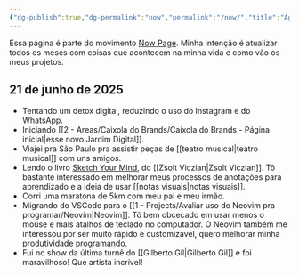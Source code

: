 ```yaml
---
{"dg-publish":true,"dg-permalink":"now","permalink":"/now/","title":"Agora","pinned":true,"created":"2025-06-21T19:34:28.521-03:00","updated":"2025-06-21T22:14:59.807-03:00"}
---
```


Essa página é parte do movimento [Now Page](https://nownownow.com/about). Minha intenção é atualizar todos os meses com coisas que acontecem na minha vida e como vão os meus projetos.
## 21 de junho de 2025

- Tentando um detox digital, reduzindo o uso do Instagram e do WhatsApp.
- Iniciando [[2 - Areas/Caixola do Brands/Caixola do Brands - Página inicial\|esse novo Jardim Digital]].
- Viajei pra São Paulo pra assistir peças de [[teatro musical\|teatro musical]] com uns amigos.
- Lendo o livro [Sketch Your Mind](https://sketch-your-mind.com/), do [[Zsolt Viczian\|Zsolt Viczian]]. Tô bastante interessado em melhorar meus processos de anotações para aprendizado e a ideia de usar [[notas visuais\|notas visuais]].
- Corri uma maratona de 5km com meu pai e meu irmão.
- Migrando do VSCode para o [[1 - Projects/Avaliar uso do Neovim pra programar/Neovim\|Neovim]]. Tô bem obcecado em usar menos o mouse e mais atalhos de teclado no computador. O Neovim também me interessou por ser muito rápido e customizável, quero melhorar minha produtividade programando.
- Fui no show da última turnê do [[Gilberto Gil\|Gilberto Gil]] e foi maravilhoso! Que artista incrível!